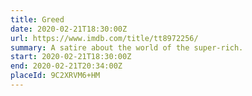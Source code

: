 ```yaml
---
title: Greed
date: 2020-02-21T18:30:00Z
url: https://www.imdb.com/title/tt8972256/
summary: A satire about the world of the super-rich.
start: 2020-02-21T18:30:00Z
end: 2020-02-21T20:34:00Z
placeId: 9C2XRVM6+HM
---
```

